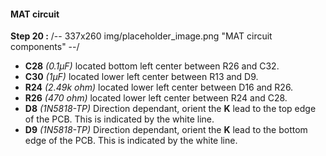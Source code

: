 #### MAT circuit
**Step 20 :**
/-- 337x260 img/placeholder_image.png "MAT circuit components" --/

- **C28**	*(0.1µF)* located bottom left center between R26 and C32.
- **C30**	*(1µF)* located lower left center between R13 and D9. 
- **R24**	*(2.49k ohm)* located lower left center between D16 and R26. 
- **R26**	*(470 ohm)* located lower left center between R24 and C28.
- **D8**	*(1N5818-TP)* Direction dependant, orient the **K** lead to the top edge of the PCB.  This is indicated by the white line.
- **D9**	*(1N5818-TP)* Direction dependant, orient the **K** lead to the bottom edge of the PCB.  This is indicated by the white line.

